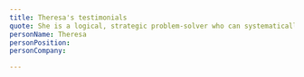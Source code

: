 ```yaml
---
title: Theresa's testimonials
quote: She is a logical, strategic problem-solver who can systematically break down complex issues and guide her team through them. 
personName: Theresa 
personPosition: 
personCompany: 

---
```

